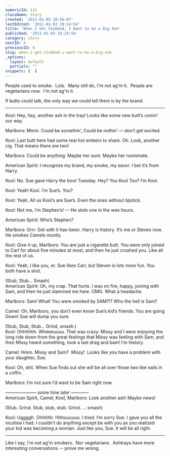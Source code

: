 ```yaml
---
numericId: 111
className: Story
created: '2011-01-03 18:56:07'
lastEdited: '2011-01-03 19:24:54'
title: 'When I Get Stubbed, I Want to be a Big Ash'
published: '2011-01-03 19:24:54'
category: story
nextID: 0
previousID: 0
slug: when-i-get-stubbed-i-want-to-be-a-big-ash
_options:
  layout: default
  partials: ""
snippets: {  }
---
```

People used to smoke. &nbsp;Lots. &nbsp;Many still do, I'm not ag'in it. &nbsp;People are vegetarians now. &nbsp;I'm not ag'in it.

If butts could talk, the only way we could tell them is by the brand.

-------------------------------------------

Kool: Hey, hey, another ash in the tray! Looks like some new butt&rsquo;s comin&rsquo; our way.

Marlboro: Mmm. Could be somethin&rsquo;, Could be nothin&rsquo; &mdash; don&rsquo;t get excited.

Kool: Last butt here had some real hot embers to share. Oh. Look, another cig. That means there are two!

Marlboro: Could be anything. Maybe her aunt. Maybe her roommate.

American Spirit: I recognize my brand, my smoke, my savor. I bet it&rsquo;s from Harry.

Kool: No. Sue gave Harry the boot Tuesday. Hey? You Kool Too? I&rsquo;m Kool.

Kool: Yeah! Kool. I&rsquo;m Sue&rsquo;s. You?

Kool: Yeah. All us Kool&rsquo;s are Sue&rsquo;s. Even the ones without lipstick.

Kool: Not me, I&rsquo;m Stephen&rsquo;s! &mdash; He stole one in the wee hours.

American Spirit: Who&rsquo;s Stephen?

Marlboro: Grrr. Get with it has-been. Harry is history. It&rsquo;s me or Steven now. He smokes Camels mostly.

Kool: Give it up, Marlboro. You are just a cigarette butt. You were only joined to Carl for about five minutes at most, and then he just crushed you. Like all the rest of us.

Kool: Yeah, I like you, er. Sue likes Carl, but Steven is lots more fun. You both have a shot.

(Stub, Stub&hellip; Smash)  
American Spirit: Oh, my crap. That hurts. I was on fire, happy, joining with Sam, and then he just slammed me here. OMG. What a headache.

Marlboro: Sam! What! You were smoked by SAM?!? Who the hell is Sam?

Camel: Oh, Marlboro, you don&rsquo;t even know Sue&rsquo;s kid&rsquo;s friends. You are going Down! Sue will dump you sure.

(Stub, Stub, Stub&hellip; Grind, smash.)  
Kool: Ohhhhhh. Wheeeuuuu. That was crazy. Missy and I were enjoying the long ride down from the great feelings that Missy was feeling with Sam, and then Missy heard something, took a last drag and bam! I&rsquo;m history.

Camel: Hmm. Missy and Sam? &nbsp;Missy! &nbsp;Looks like you have a problem with your daughter, Sue.

Kool: Oh, shit. When Sue finds out she will be all over those two like nails in a coffin.

Marlboro: I&rsquo;m not sure I&rsquo;d want to be Sam right now.

&mdash;&mdash;&mdash;&mdash;&mdash;&mdash;&mdash; some time later &mdash;&mdash;&mdash;&mdash;   
American Spirit, Camel, Kool, Marlboro: Look another ash! Maybe news!

(Stub. Grind. Stub, stub, stub. Grind. &hellip; smash)

Kool: Uggggh. Ohhhhh. Hhhuuuuuu. I tried. I&rsquo;m sorry Sue. I gave you all the nicotine I had. I couldn&rsquo;t do anything except be with you as you realized your kid was becoming a woman. Just like you, Sue. It will be all right.

-----------------------------

Like I say, I'm not ag'in smokers. &nbsp;Nor vegetarians. &nbsp;Ashtrays have more interesting conversations -- prove me wrong.

